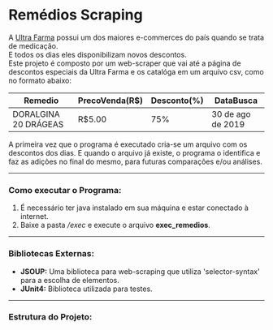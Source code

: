 # Remédios Scraping
A [Ultra Farma](https://www.ultrafarma.com.br/) possui um dos maiores e-commerces do país quando se trata de medicação.
<br>E todos os dias eles disponibilizam novos descontos.
<br>Este projeto é composto por um web-scraper que vai até a página de descontos especiais da Ultra Farma e os catalóga em um arquivo csv, como no formato abaixo:

|Remedio|PrecoVenda(R$)|Desconto(%)|DataBusca|
|--------|--------------|--------------|------------|
|DORALGINA 20 DRÁGEAS|R$5.00|75%|30 de ago de 2019|

A primeira vez que o programa é executado cria-se um arquivo com os descontos dos dias. E quando o arquivo já existe, o programa o identifica e faz as adições no final do mesmo, para futuras comparações e/ou análises.

---
### Como executar o Programa:
1. É necessário ter java instalado em sua máquina e estar conectado à internet.
2. Baixe a pasta _/exec_ e execute o arquivo **exec_remedios**.

---
### Bibliotecas Externas:
* **JSOUP:** Uma biblioteca para web-scraping que utiliza 'selector-syntax' para a escolha de elementos.
* **JUnit4:** Biblioteca utilizada para testes.

---
### Estrutura do Projeto:
